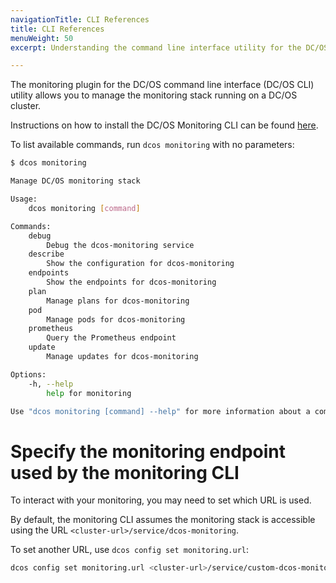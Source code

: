 ```yaml
---
navigationTitle: CLI References
title: CLI References
menuWeight: 50
excerpt: Understanding the command line interface utility for the DC/OS Monitoring Service

---
```


The monitoring plugin for the DC/OS command line interface (DC/OS CLI) utility allows you to manage the monitoring stack running on a DC/OS cluster.

Instructions on how to install the DC/OS Monitoring CLI can be found [here](../getting-started/).

To list available commands, run `dcos monitoring` with no parameters:

```bash
$ dcos monitoring

Manage DC/OS monitoring stack

Usage:
    dcos monitoring [command]

Commands:
    debug
        Debug the dcos-monitoring service
    describe
        Show the configuration for dcos-monitoring
    endpoints
        Show the endpoints for dcos-monitoring
    plan
        Manage plans for dcos-monitoring
    pod
        Manage pods for dcos-monitoring
    prometheus
        Query the Prometheus endpoint
    update
        Manage updates for dcos-monitoring

Options:
    -h, --help
        help for monitoring

Use "dcos monitoring [command] --help" for more information about a command.
```

# Specify the monitoring endpoint used by the monitoring CLI

To interact with your monitoring, you may need to set which URL is used.

By default, the monitoring CLI assumes the monitoring stack is accessible using the URL `<cluster-url>/service/dcos-monitoring`.

To set another URL, use `dcos config set monitoring.url`:

```bash
dcos config set monitoring.url <cluster-url>/service/custom-dcos-monitoring-name
```
